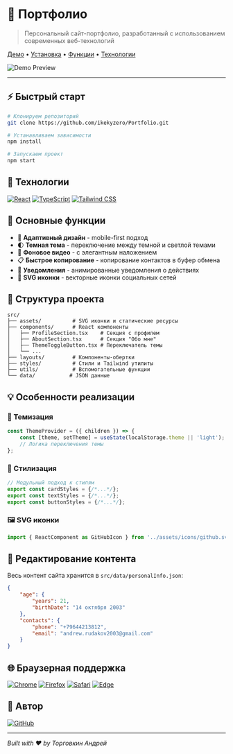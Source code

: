 # 🎨 Портфолио

> Персональный сайт-портфолио, разработанный с использованием современных веб-технологий

[Демо](https://ikekyzero.github.io/Portfolio/) • [Установка](#-быстрый-старт) • [Функции](#-основные-функции) • [Технологии](#-технологии)

![Demo Preview](https://ikekyzero.github.io/Portfolio/assets/readme-preview.JPG)

---

## ⚡️ Быстрый старт

```bash
# Клонируем репозиторий
git clone https://github.com/ikekyzero/Portfolio.git

# Устанавливаем зависимости
npm install

# Запускаем проект
npm start
```

## 🚀 Технологии

[![React](https://img.shields.io/badge/React-20232A?style=for-the-badge&logo=react&logoColor=61DAFB)](https://reactjs.org/)
[![TypeScript](https://img.shields.io/badge/TypeScript-007ACC?style=for-the-badge&logo=typescript&logoColor=white)](https://www.typescriptlang.org/)
[![Tailwind CSS](https://img.shields.io/badge/Tailwind_CSS-38B2AC?style=for-the-badge&logo=tailwind-css&logoColor=white)](https://tailwindcss.com/)

## 🎯 Основные функции

- 📱 **Адаптивный дизайн** - mobile-first подход
- 🌓 **Темная тема** - переключение между темной и светлой темами
- 🎥 **Фоновое видео** - с элегантным наложением
- 📋 **Быстрое копирование** - копирование контактов в буфер обмена
- 🔔 **Уведомления** - анимированные уведомления о действиях
- 🎨 **SVG иконки** - векторные иконки социальных сетей

## 📁 Структура проекта

```
src/
├── assets/          # SVG иконки и статические ресурсы
├── components/      # React компоненты
│   ├── ProfileSection.tsx    # Секция с профилем
│   ├── AboutSection.tsx      # Секция "Обо мне"
│   ├── ThemeToggleButton.tsx # Переключатель темы
│   └── ...
├── layouts/         # Компоненты-обертки
├── styles/          # Стили и Tailwind утилиты
├── utils/           # Вспомогательные функции
└── data/           # JSON данные
```

## 💡 Особенности реализации

### 🎨 Темизация

```typescript
const ThemeProvider = ({ children }) => {
    const [theme, setTheme] = useState(localStorage.theme || 'light');
    // Логика переключения темы
};
```

### 🎯 Стилизация

```typescript
// Модульный подход к стилям
export const cardStyles = {/*...*/};
export const textStyles = {/*...*/};
export const buttonStyles = {/*...*/};
```

### 🖼 SVG иконки

```typescript
import { ReactComponent as GitHubIcon } from '../assets/icons/github.svg';
```

## 📝 Редактирование контента

Весь контент сайта хранится в `src/data/personalInfo.json`:

```json
{
    "age": {
        "years": 21,
        "birthDate": "14 октября 2003"
    },
    "contacts": {
        "phone": "+79644213812",
        "email": "andrew.rudakov2003@gmail.com"
    }
}
```

## 🌐 Браузерная поддержка

[![Chrome](https://img.shields.io/badge/Chrome-Latest_2-success?style=flat-square&logo=google-chrome&logoColor=white)](https://www.google.com/chrome/)
[![Firefox](https://img.shields.io/badge/Firefox-Latest_2-success?style=flat-square&logo=firefox&logoColor=white)](https://www.mozilla.org/firefox/)
[![Safari](https://img.shields.io/badge/Safari-Latest_2-success?style=flat-square&logo=safari&logoColor=white)](https://www.apple.com/safari/)
[![Edge](https://img.shields.io/badge/Edge-Latest_2-success?style=flat-square&logo=microsoft-edge&logoColor=white)](https://www.microsoft.com/edge)

## 👤 Автор

[![GitHub](https://img.shields.io/badge/GitHub-Торговкин_Андрей-black?style=for-the-badge&logo=github)](https://github.com/ikekyzero)

---

_Built with ❤️ by Торговкин Андрей_
